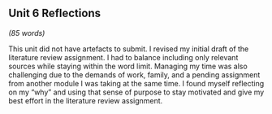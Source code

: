 ## **Unit 6 Reflections**

_(85 words)_


This unit did not have artefacts to submit. I revised my initial draft of the literature review assignment. I had to balance including only relevant sources while staying within the word limit. Managing my time was also challenging due to the demands of work, family, and a pending assignment from another module I was taking at the same time. I found myself reflecting on my “why” and using that sense of purpose to stay motivated and give my best effort in the literature review assignment.